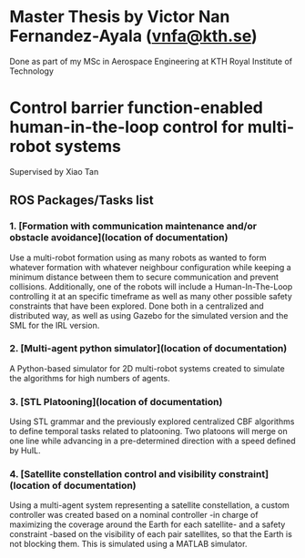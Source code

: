 # Master Thesis by Victor Nan Fernandez-Ayala (vnfa@kth.se)
Done as part of my MSc in Aerospace Engineering at KTH Royal Institute of Technology

# Control barrier function-enabled human-in-the-loop control for multi-robot systems
Supervised by Xiao Tan

## ROS Packages/Tasks list

### 1. [Formation with communication maintenance and/or obstacle avoidance](location of documentation) 
Use a multi-robot formation using as many robots as wanted to form whatever formation with whatever neighbour configuration while keeping a minimum distance between them to secure communication and prevent collisions. Additionally, one of the robots will include a Human-In-The-Loop controlling it at an specific timeframe as well as many other possible safety constraints that have been explored. Done both in a centralized and distributed way, as well as using Gazebo for the simulated version and the SML for the IRL version.

### 2. [Multi-agent python simulator](location of documentation) 
A Python-based simulator for 2D multi-robot systems created to simulate the algorithms for high numbers of agents.

### 3. [STL Platooning](location of documentation) 
Using STL grammar and the previously explored centralized CBF algorithms to define temporal tasks related to platooning. Two platoons will merge on one line while advancing in a pre-determined direction with a speed defined by HuIL.

### 4. [Satellite constellation control and visibility constraint](location of documentation) 
Using a multi-agent system representing a satellite constellation, a custom controller was created based on a nominal controller -in charge of maximizing the coverage around the Earth for each satellite- and a safety constraint -based on the visibility of each pair satellites, so that the Earth is not blocking them. This is simulated using a MATLAB simulator.

